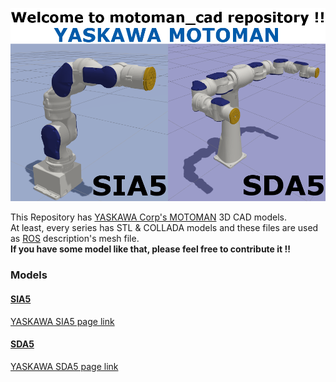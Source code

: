 ![top_page](./image/top_page.png)

This Repository has [YASKAWA Corp's MOTOMAN](https://www.yaskawa.eu.com/en/products/robotic/motoman-robots/) 3D CAD models.  
At least, every series has STL & COLLADA models and these files are used as [ROS](http://www.ros.org/) description's mesh file.  
**If you have some model like that, please feel free to contribute it !!**

### Models
#### [SIA5](./SIA5)
   [YASKAWA SIA5 page link](https://www.yaskawa.eu.com/en/products/robotic/motoman-robots/productdetail/product/sia5f/)
#### [SDA5](./SDA5)
   [YASKAWA SDA5 page link](https://www.yaskawa.eu.com/en/products/robotic/motoman-robots/productdetail/product/sda5f/)
